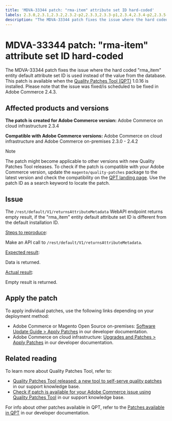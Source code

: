 ```yaml
---
title: 'MDVA-33344 patch: "rma-item" attribute set ID hard-coded'
labels: 2.3.0,2.3.1,2.3.2,2.3.2-p2,2.3.3,2.3.3-p1,2.3.4,2.3.4-p2,2.3.5-p1,2.3.5-p2,2.3.6,2.3.6-p1,2.4.0,2.4.0-p1,2.4.2,API,QPT 1.0.16,QPT patches,Magento Commerce,Magento Commerce Cloud,Quality Patches Tool,rma_item,support tools,Adobe Commerce,cloud infrastructure,on-premises,quality patches for Adobe Commerce,Magento Open Source
description: "The MDVA-33344 patch fixes the issue where the hard coded \"rma\\_item\" entity default attribute set ID is used instead of the value from the database. This patch is available when the [Quality Patches Tool (QPT)](https://support.magento.com/hc/en-us/articles/360047139492) 1.0.16 is installed. Please note that the issue was fixed/is scheduled to be fixed in Adobe Commerce 2.4.3."
---
```


# MDVA-33344 patch: "rma-item" attribute set ID hard-coded

The MDVA-33344 patch fixes the issue where the hard coded "rma\_item" entity default attribute set ID is used instead of the value from the database. This patch is available when the [Quality Patches Tool (QPT)](https://support.magento.com/hc/en-us/articles/360047139492) 1.0.16 is installed. Please note that the issue was fixed/is scheduled to be fixed in Adobe Commerce 2.4.3.

## Affected products and versions

 **The patch is created for Adobe Commerce version:** Adobe Commerce on cloud infrastructure 2.3.4

 **Compatible with Adobe Commerce versions:** Adobe Commerce on cloud infrastructure and Adobe Commerce on-premises 2.3.0 - 2.4.2

>[!NOTE]
>
>The patch might become applicable to other versions with new Quality Patches Tool releases. To check if the patch is compatible with your Adobe Commerce version, update the `magento/quality-patches` package to the latest version and check the compatibility on the [QPT landing page](https://devdocs.magento.com/quality-patches/tool.html#patch-grid). Use the patch ID as a search keyword to locate the patch.

## Issue

The `/rest/default/V1/returnsAttributeMetadata` WebAPI endpoint returns empty result, if the "rma\_item" entity default attribute set ID is different from the default installation ID.

<u>Steps to reproduce</u>:

Make an API call to `/rest/default/V1/returnsAttributeMetadata`.

<u>Expected result</u>:

Data is returned.

<u>Actual result</u>:

Empty result is returned.

## Apply the patch

To apply individual patches, use the following links depending on your deployment method:

* Adobe Commerce or Magento Open Source on-premises: [Software Update Guide > Apply Patches](https://devdocs.magento.com/guides/v2.4/comp-mgr/patching/mqp.html) in our developer documentation.
* Adobe Commerce on cloud infrastructure: [Upgrades and Patches > Apply Patches](https://devdocs.magento.com/cloud/project/project-patch.html) in our developer documentation.

## Related reading

To learn more about Quality Patches Tool, refer to:

* [Quality Patches Tool released: a new tool to self-serve quality patches](https://support.magento.com/hc/en-us/articles/360047139492) in our support knowledge base.
* [Check if patch is available for your Adobe Commerce issue using Quality Patches Tool](https://support.magento.com/hc/en-us/articles/360047125252) in our support knowledge base.

For info about other patches available in QPT, refer to the [Patches available in QPT](https://devdocs.magento.com/quality-patches/tool.html#patch-grid) in our developer documentation. 